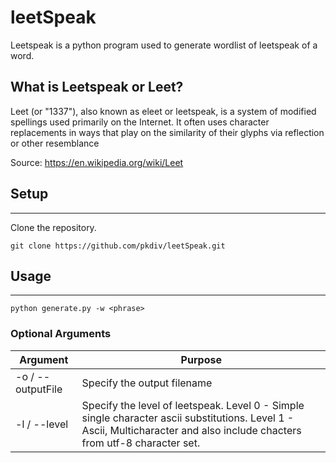 # leetSpeak

Leetspeak is a python program used to generate wordlist of leetspeak of a word. 

## What is Leetspeak or Leet?

Leet (or "1337"), also known as eleet or leetspeak, is a system of modified spellings used primarily on the Internet. It often uses character replacements in ways that play on the similarity of their glyphs via reflection or other resemblance

Source: https://en.wikipedia.org/wiki/Leet


## Setup
---

Clone the repository.

`git clone https://github.com/pkdiv/leetSpeak.git`

## Usage
---

`python generate.py -w <phrase>`

### Optional Arguments

|Argument|Purpose|
|----|-----|
|-o / --outputFile| Specify the output filename|
|-l / --level| Specify the level of leetspeak. Level 0 - Simple single character ascii substitutions. Level 1 - Ascii, Multicharacter and also include chacters from utf-8 character set. |
